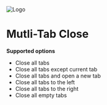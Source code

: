 ![Logo](https://raw.githubusercontent.com/jaganio/multitabx/master/icons/icon.svg?sanitize=true)

# Mutli-Tab Close

**Supported options**

* Close all tabs
* Close all tabs except current tab
* Close all tabs and open a new tab
* Close all tabs to the left
* Close all tabs to the right
* Close all empty tabs

